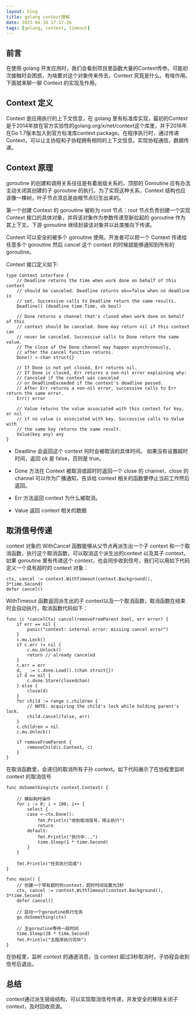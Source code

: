 ```yaml
---
layout: blog
title: golang context理解
date: 2023-04-18 17:17:26
tags: [golang, context, timeout]
---
```


## 前言
在使用 golang 开发应用时，我们会看到项目里函数大量的Context传参。可能初次接触时会困惑，为啥要对这个对象传来传去，Context 究竟是什么，有啥作用。下面就来聊一聊 Context 的实现及作用。

## Context 定义

Context 是应用执行的上下文信息，在 golang 里有标准库实现，最初的Context是于2014年放在官方实验性的golang.org/x/net/context这个库里，并于2016年在Go 1.7版本加入到官方标准库context package。在程序执行时，通过传递 Context，可以让主协程和子协程拥有相同的上下文信息。实现协程通信，数据传递。


## Context 原理
goroutine 的创建和调用关系往往是有着层级关系的，顶部的 Goroutine 应有办法主动关闭其创建的子 goroutine 的执行。为了实现这种关系，Context 结构也应该像一棵树，叶子节点须总是由根节点衍生出来的。

第一个创建 Context 的 goroutine 被称为 root 节点：root 节点负责创建一个实现 Context 接口的具体对象，并将该对象作为参数传递至新拉起的 goroutine 作为其上下文。下游 goroutine 继续封装该对象并以此类推向下传递。

Context 可以安全的被多个 goroutine 使用。开发者可以把一个 Context 传递给任意多个 goroutine 然后 cancel 这个 context 的时候就能够通知到所有的 goroutine。

Context 接口定义如下:

```golang
type Context interface {
	// Deadline returns the time when work done on behalf of this context
	// should be canceled. Deadline returns ok==false when no deadline is
	// set. Successive calls to Deadline return the same results.
	Deadline() (deadline time.Time, ok bool)

	// Done returns a channel that's closed when work done on behalf of this
	// context should be canceled. Done may return nil if this context can
	// never be canceled. Successive calls to Done return the same value.
	// The close of the Done channel may happen asynchronously,
	// after the cancel function returns.
	Done() <-chan struct{}

	// If Done is not yet closed, Err returns nil.
	// If Done is closed, Err returns a non-nil error explaining why:
	// Canceled if the context was canceled
	// or DeadlineExceeded if the context's deadline passed.
	// After Err returns a non-nil error, successive calls to Err return the same error.
	Err() error

	// Value returns the value associated with this context for key, or nil
	// if no value is associated with key. Successive calls to Value with
	// the same key returns the same result.
	Value(key any) any
}
```

- Deadline 会返回这个 context 何时会被取消的具体时间。 如果没有设置超时时间，返回 ok 是 false，否则是 true。

- Done 方法在 Context 被取消或超时时返回一个 close 的 channel，close 的 channel 可以作为广播通知，告诉给 context 相关的函数要停止当前工作然后返回。

- Err 方法返回 context 为什么被取消。

- Value 返回 context 相关的数据

## 取消信号传递

context 对象的 WithCancel 函数能够从父节点再派生出一个子 context 和一个取消函数，执行这个取消函数，可以取消这个派生出的context 以及其子 context，如果 goroutine 里有传递这个 context，也会同步收到信号，我们可以用如下代码定义一个具有超时的 context 对象：

```golang
ctx, cancel := context.WithTimeout(context.Background(), 3*time.Second)
defer cancel()
```

WithTimeout 函数返回派生出的子 context以及一个取消函数，取消函数在结束时会自动执行，取消函数代码如下：

```golang
func (c *cancelCtx) cancel(removeFromParent bool, err error) {
	if err == nil {
		panic("context: internal error: missing cancel error")
	}
	c.mu.Lock()
	if c.err != nil {
		c.mu.Unlock()
		return // already canceled
	}
	c.err = err
	d, _ := c.done.Load().(chan struct{})
	if d == nil {
		c.done.Store(closedchan)
	} else {
		close(d)
	}
	for child := range c.children {
		// NOTE: acquiring the child's lock while holding parent's lock.
		child.cancel(false, err)
	}
	c.children = nil
	c.mu.Unlock()

	if removeFromParent {
		removeChild(c.Context, c)
	}
}
```

在取消函数里，会递归的取消所有子孙 context。如下代码展示了在协程里监听 context 的取消信号

```golang
func doSomething(ctx context.Context) {

	// 模拟耗时操作
	for i := 0; i < 100; i++ {
		select {
		case <-ctx.Done():
			fmt.Println("收到取消信号，停止执行")
			return
		default:
			fmt.Println("执行中...")
			time.Sleep(1 * time.Second)
		}
	}

	fmt.Println("任务执行完成")
}

func main() {
	// 创建一个带有超时的context，超时时间设置为3秒
	ctx, cancel := context.WithTimeout(context.Background(), 3*time.Second)
	defer cancel()

	// 启动一个goroutine执行任务
	go doSomething(ctx)

	// 主goroutine等待一段时间
	time.Sleep(20 * time.Second)
	fmt.Println("主程序执行完毕")
}
```

在协程里，监听 context 的通道消息，当 context 超过3秒取消时，子协程会收到信号后退出。

## 总结

context通过派生层级结构，可以实现取消信号传递，并发安全的移除关闭子 context，及时回收资源。






